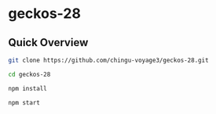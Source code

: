 # geckos-28

## Quick Overview

```sh
git clone https://github.com/chingu-voyage3/geckos-28.git

cd geckos-28

npm install

npm start
```
